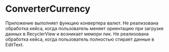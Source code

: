 # ConverterCurrency
Приложение выполняет функцию конвертера валют.
Не реализована обработка кейса, когда пользователь меняет ориентацию при загрузке данных в RecyclerView и возникает мемори лик.
Не реализована обработка кейса, когда пользователь полностью стирает данные в EditText.
